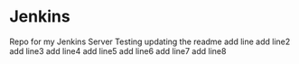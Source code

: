 # Jenkins
Repo for my Jenkins Server
Testing updating the readme
add line
add line2
add line3
add line4
add line5
add line6
add line7
add line8
